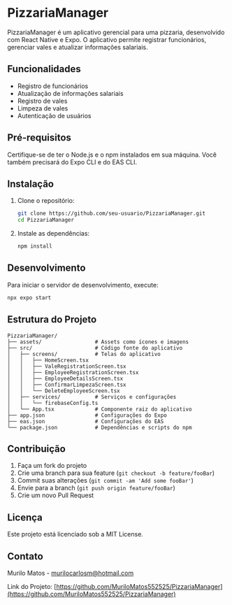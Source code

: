
# PizzariaManager

PizzariaManager é um aplicativo gerencial para uma pizzaria, desenvolvido com React Native e Expo. O aplicativo permite registrar funcionários, gerenciar vales e atualizar informações salariais.

## Funcionalidades

- Registro de funcionários
- Atualização de informações salariais
- Registro de vales
- Limpeza de vales
- Autenticação de usuários

## Pré-requisitos

Certifique-se de ter o Node.js e o npm instalados em sua máquina. Você também precisará do Expo CLI e do EAS CLI.

## Instalação

1. Clone o repositório:
   ```bash
   git clone https://github.com/seu-usuario/PizzariaManager.git
   cd PizzariaManager
   ```

2. Instale as dependências:
   ```bash
   npm install
   ```


## Desenvolvimento

Para iniciar o servidor de desenvolvimento, execute:
```bash
npx expo start
```

## Estrutura do Projeto

```plaintext
PizzariaManager/
├── assets/                 # Assets como ícones e imagens
├── src/                    # Código fonte do aplicativo
│   ├── screens/            # Telas do aplicativo
│   │   ├── HomeScreen.tsx
│   │   ├── ValeRegistrationScreen.tsx
│   │   ├── EmployeeRegistrationScreen.tsx
│   │   ├── EmployeeDetailsScreen.tsx
│   │   ├── ConfirmarLimpezaScreen.tsx
│   │   └── DeleteEmployeeScreen.tsx
│   ├── services/           # Serviços e configurações
│   │   └── firebaseConfig.ts
│   └── App.tsx             # Componente raiz do aplicativo
├── app.json                # Configurações do Expo
├── eas.json                # Configurações do EAS
└── package.json            # Dependências e scripts do npm
```

## Contribuição

1. Faça um fork do projeto
2. Crie uma branch para sua feature (`git checkout -b feature/fooBar`)
3. Commit suas alterações (`git commit -am 'Add some fooBar'`)
4. Envie para a branch (`git push origin feature/fooBar`)
5. Crie um novo Pull Request

## Licença

Este projeto está licenciado sob a MIT License.

## Contato

Murilo Matos - [murilocarlosm@hotmail.com](mailto:murilocarlosm@hotmail.com)

Link do Projeto: [https://github.com/MuriloMatos552525/PizzariaManager](https://github.com/MuriloMatos552525/PizzariaManager)
```

